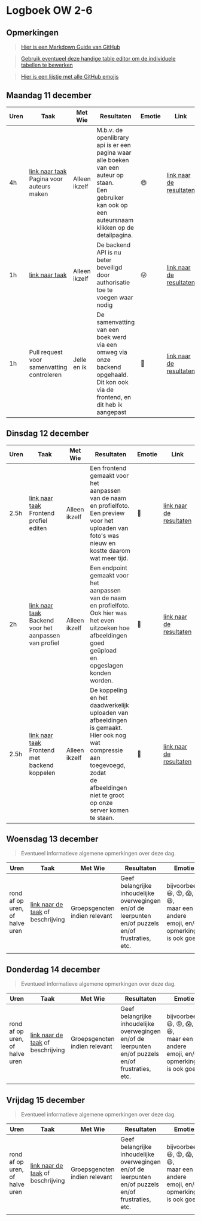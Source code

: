 # Logboek OW 2-6

## Opmerkingen

> [Hier is een Markdown Guide van GitHub](https://guides.github.com/features/mastering-markdown/)

> [Gebruik eventueel deze handige table editor om de individuele tabellen te bewerken](https://www.tablesgenerator.com/markdown_tables)

> [Hier is een lijstje met alle GitHub emojis](https://github.com/ikatyang/emoji-cheat-sheet/blob/master/README.md)

## Maandag 11 december

| **Uren** | **Taak**                                                                                                           | **Met Wie**   | **Resultaten**                                                                                                                                               | **Emotie**                     | **Link**                                                                                                                                      |
|----------|--------------------------------------------------------------------------------------------------------------------|---------------|--------------------------------------------------------------------------------------------------------------------------------------------------------------|--------------------------------|-----------------------------------------------------------------------------------------------------------------------------------------------|
| 4h       | [link naar taak](https://github.com/HANICA-DWA/project-sep23-klipspringer/issues/219)<br>Pagina voor auteurs maken | Alleen ikzelf | M.b.v. de openlibrary api is er een pagina waar alle boeken van een auteur op staan.<br>Een gebruiker kan ook op een auteursnaam klikken op de detailpagina. | :smile:                        | [link naar de resultaten](https://github.com/HANICA-DWA/project-sep23-klipspringer/pull/259)                                                  |
| 1h       | [link naar taak](https://github.com/HANICA-DWA/project-sep23-klipspringer/issues/255)                              | Alleen ikzelf | De backend API is nu beter beveiligd door authorisatie toe te voegen waar nodig                                                                              | :stuck_out_tongue_closed_eyes: | [link naar de resultaten](https://github.com/HANICA-DWA/project-sep23-klipspringer/pull/262)                                                  |
| 1h       | Pull request voor samenvatting controleren                                                                         | Jelle en ik   | De samenvatting van een boek werd via een omweg via onze backend opgehaald. Dit kon ook via de frontend, en dit heb ik aangepast                             | :shushing_face:                | [link naar de resultaten](https://github.com/HANICA-DWA/project-sep23-klipspringer/pull/261/commits/54bb8d71186b4e221e8bed0e5d88429ca2a5a0a3) |

## Dinsdag 12 december

| **Uren** | **Taak**                                                                                                                        | **Met Wie**   | **Resultaten**                                                                                                                                                                            | **Emotie**  | **Link**                                                                                                                                                                                                  |
|----------|---------------------------------------------------------------------------------------------------------------------------------|---------------|-------------------------------------------------------------------------------------------------------------------------------------------------------------------------------------------|-------------|-----------------------------------------------------------------------------------------------------------------------------------------------------------------------------------------------------------|
| 2.5h     | [link naar taak](https://github.com/HANICA-DWA/project-sep23-klipspringer/issues/118)<br>Frontend profiel editen                | Alleen ikzelf | Een frontend gemaakt voor het aanpassen van de naam en profielfoto. Een preview voor het uploaden van foto's was<br>nieuw en kostte daarom wat meer tijd.                                 | :thinking:  | [link naar de resultaten](https://github.com/HANICA-DWA/project-sep23-klipspringer/commit/f8c64cbf3f086b8a80471e35f32a33790ab171df#diff-5439f26b6790334d08ce795c59693dbe7aea2ad468ce55b8f649d89e3da020bb) |
| 2h       | [link naar taak](https://github.com/HANICA-DWA/project-sep23-klipspringer/issues/119)<br>Backend voor het aanpassen van profiel | Alleen ikzelf | Een endpoint gemaakt voor het aanpassen van de naam en profielfoto. Ook hier was het even uitzoeken hoe afbeeldingen goed geüpload<br>en opgeslagen konden worden.                        | :thinking:  | [link naar de resultaten](https://github.com/HANICA-DWA/project-sep23-klipspringer/commit/f8c64cbf3f086b8a80471e35f32a33790ab171df#diff-5439f26b6790334d08ce795c59693dbe7aea2ad468ce55b8f649d89e3da020bb) |
| 2.5h     | [link naar taak](https://github.com/HANICA-DWA/project-sep23-klipspringer/issues/120)<br>Frontend met backend koppelen          | Alleen ikzelf | De koppeling en het daadwerkelijk uploaden van afbeeldingen is gemaakt. Hier ook nog wat compressie aan toegevoegd, zodat<br>de afbeeldingen niet te groot op onze server komen te staan. | :zany_face: | [link naar de resultaten](https://github.com/HANICA-DWA/project-sep23-klipspringer/commit/f8c64cbf3f086b8a80471e35f32a33790ab171df)                                                                       |

## Woensdag 13 december

> Eventueel informatieve algemene opmerkingen over deze dag.

| Uren | Taak  | Met Wie | Resultaten | Emotie | Link |
|---|---|---|---|---|---|
| rond af op uren, of halve uren | [link naar de taak](https://github.com/link-naar-de-taak) of beschrijving | Groepsgenoten indien relevant | Geef belangrijke inhoudelijke overwegingen en/of de leerpunten en/of puzzels en/of frustraties, etc.  |bijvoorbeeld <br />:smiley:, :rage:, :scream:, of :satisfied:, <br />maar een andere emoji, en/of opmerking is ook goed | [link naar de resultaten](https://github.com/link-naar-de-commit) |
| | | | | | |

## Donderdag 14 december

> Eventueel informatieve algemene opmerkingen over deze dag.

| Uren | Taak  | Met Wie | Resultaten | Emotie | Link |
|---|---|---|---|---|---|
| rond af op uren, of halve uren | [link naar de taak](https://github.com/link-naar-de-taak) of beschrijving | Groepsgenoten indien relevant | Geef belangrijke inhoudelijke overwegingen en/of de leerpunten en/of puzzels en/of frustraties, etc.  |bijvoorbeeld <br />:smiley:, :rage:, :scream:, of :satisfied:, <br />maar een andere emoji, en/of opmerking is ook goed | [link naar de resultaten](https://github.com/link-naar-de-commit) |
| | | | | | |

## Vrijdag 15 december

> Eventueel informatieve algemene opmerkingen over deze dag.

| Uren | Taak  | Met Wie | Resultaten | Emotie | Link |
|---|---|---|---|---|---|
| rond af op uren, of halve uren | [link naar de taak](https://github.com/link-naar-de-taak) of beschrijving | Groepsgenoten indien relevant | Geef belangrijke inhoudelijke overwegingen en/of de leerpunten en/of puzzels en/of frustraties, etc.  |bijvoorbeeld <br />:smiley:, :rage:, :scream:, of :satisfied:, <br />maar een andere emoji, en/of opmerking is ook goed | [link naar de resultaten](https://github.com/link-naar-de-commit) |
| | | | | | |
